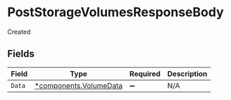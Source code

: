 # PostStorageVolumesResponseBody

Created


## Fields

| Field                                                           | Type                                                            | Required                                                        | Description                                                     |
| --------------------------------------------------------------- | --------------------------------------------------------------- | --------------------------------------------------------------- | --------------------------------------------------------------- |
| `Data`                                                          | [*components.VolumeData](../../models/components/volumedata.md) | :heavy_minus_sign:                                              | N/A                                                             |